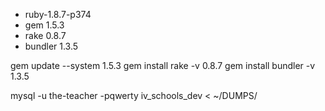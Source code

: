 * ruby-1.8.7-p374
* gem 1.5.3
* rake 0.8.7
* bundler 1.3.5

gem update --system 1.5.3
gem install rake -v 0.8.7
gem install bundler -v 1.3.5

mysql -u the-teacher -pqwerty iv_schools_dev < ~/DUMPS/
